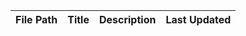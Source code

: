 | File Path | Title | Description | Last Updated |
|-----------|-------|-------------|--------------|
